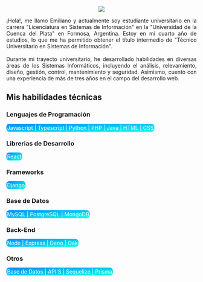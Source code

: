  <p align='center'> 
	<img src='https://capsule-render.vercel.app/api?type=waving&fontSize=40&text=Emiliano%20Rios&fontAlignY=40&desc=Técnico%20Universitario%20En%20Sistemas%20De%20Información&descAlign=50&color=gradient&customColorList=12'/>
 </p>

 <p align='justify'>
	<a>¡Hola!, me llamo Emiliano y actualmente soy estudiante universitario en la carrera "Licenciatura en Sistemas de Información" en la "Universidad de la Cuenca del Plata" en Formosa, Argentina. Estoy en mi cuarto año de estudios, lo que me ha permitido obtener el título intermedio de "Técnico Universitario en Sistemas de Información".	</a>
	<br>
	<br>
	<a>Durante mi trayecto universitario, he desarrollado habilidades en diversas áreas de los Sistemas Informáticos, incluyendo el análisis, relevamiento, diseño, 	gestión, control, mantenimiento y seguridad. Asimismo, cuento con una experiencia de más de tres años en el campo del desarrollo web.
	</a>
  <h2 class="heading">Mis habilidades técnicas</h2>
          <div>
          <h3 class="heading">Lenguajes de Programación</h3>
          <p class="text">
            <span class="highlight" style="padding: 2px; border-radius: 8px; color: white; background-image: linear-gradient(to bottom right, #008aff, #00ffe7);">Javascript | Typescript | Python | PHP | Java | HTML | CSS</span>
          </p>
        </div>
        <div>
          <h3 class="heading">Librerias de Desarrollo</h3>
          <p class="text">
            <span class="highlight" style="padding: 2px; border-radius: 8px; color: white; background-image: linear-gradient(to bottom right, #008aff, #00ffe7);">React</span>
          </p>
        </div>
        <div>
          <h3 class="heading">Frameworks</h3>
          <p class="text">
            <span class="highlight" style="padding: 2px; border-radius: 8px; color: white; background-image: linear-gradient(to bottom right, #008aff, #00ffe7);">Django</span>
          </p>
        </div>
        <div>
          <h3 class="heading">Base de Datos</h3>
          <p class="text">
            <span class="highlight" style="padding: 2px; border-radius: 8px; color: white; background-image: linear-gradient(to bottom right, #008aff, #00ffe7);">MySQL | PostgreSQL | MongoDB</span>
          </p>
        </div>
        <div>
          <h3 class="heading">Back-End</h3>
          <p class="text">
            <span class="highlight" style="padding: 2px; border-radius: 8px; color: white; background-image: linear-gradient(to bottom right, #008aff, #00ffe7);">Node | Express | Deno | Oak</span>
          </p>
        </div>
	        <div>
          <h3 class="heading">Otros</h3>
          <p class="text">
            <span class="highlight" style="padding: 2px; border-radius: 8px; color: white; background-image: linear-gradient(to bottom right, #008aff, #00ffe7);">Base de Datos | API'S | Sequelize | Prisma</span>
          </p>
        </div>
</p>
